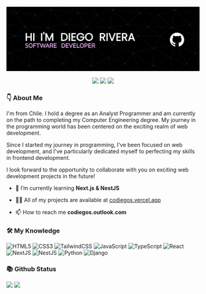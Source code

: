 ![Header](./assets/banner.png)

<p align="center">
  <img src="https://shields.io/github/stars/codiegos">
  <img src="https://img.shields.io/github/followers/codiegos">
  <img src="https://img.shields.io/static/v1?label=%F0%9F%8C%9F&message=Love%20coding&style=style=flat&color=red">
</p>

### 👇 About Me

I'm from Chile. I hold a degree as an Analyst Programmer and am currently on the path to completing my Computer Engineering degree. My journey in the programming world has been centered on the exciting realm of web development.

Since I started my journey in programming, I've been focused on web development, and I've particularly dedicated myself to perfecting my skills in frontend development.

I look forward to the opportunity to collaborate with you on exciting web development projects in the future!

- 🌱 I’m currently learning **Next.js & NestJS**

- 👨‍💻 All of my projects are available at [codiegos.vercel.app](codiegos.vercel.app)

- 📫 How to reach me **codiegos.outlook.com**

### 🛠 My Knowledge

![HTML5](https://img.shields.io/badge/html5-%23E34F26.svg?style=flat-square&logo=HTML5&logoColor=white)
![CSS3](https://img.shields.io/badge/css3-%231572B6.svg?style=flat-square&logo=CSS3&logoColor=white)
![TailwindCSS](https://img.shields.io/badge/TailwindCSS-%2338B2AC.svg?style=flat-square&logo=tailwind-css&logoColor=white)
![JavaScript](https://img.shields.io/badge/Javascript-%23323330.svg?style=flat-square&logo=javascript&logoColor=yellow)
![TypeScript](https://img.shields.io/badge/Typescript-%23007ACC.svg?style=flat-square&logo=typescript&logoColor=white)
![React](https://img.shields.io/badge/React-%2320232a.svg?style=flat-square&logo=react&logoColor=%2361DAFB)
![NextJS](https://img.shields.io/badge/Nextjs-black?style=flat-square&logo=next.js&logoColor=white)
![NestJS](https://img.shields.io/badge/NestJS-%23bb0000.svg?style=flat-square&logo=nestjs&logoColor=white)
![Python](https://img.shields.io/badge/Python-%23225FD6.svg?style=flat-square&logo=python&logoColor=yellow)
![Django](https://img.shields.io/badge/Django-%2318975B.svg?style=flat-square&logo=django&logoColor=white)

### 📚 Github Status

<p>
  <img src="https://github-readme-stats.vercel.app/api/top-langs/?username=codiegos&layout=compact&theme=tokyonight&langs_count=6" height="165">
  <img src="https://github-readme-stats.vercel.app/api?username=codiegos&show_icons=true&theme=tokyonight" height="165">
</p>
